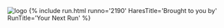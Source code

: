 <img src="{{ '/assets/img/NH4_Front_Page.jpg' | prepend: site.baseurl }}" id="about-img" alt="logo">
{% include run.html runno='2190' HaresTitle='Brought to you by' RunTitle='Your Next Run' %}